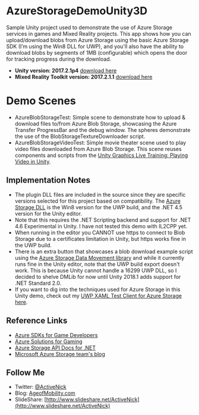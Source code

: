 # AzureStorageDemoUnity3D
Sample Unity project used to demonstrate the use of Azure Storage services in games and Mixed Reality projects. This app shows how you can upload/download blobs from Azure Storage using the basic Azure Storage SDK (I’m using the Win8 DLL for UWP), and you'll also have the ability to download blobs by segments of 1MB (configurable) which opens the door for tracking progress during the download.

* **Unity version: 2017.2.1p4** [download here](https://beta.unity3d.com/download/1992a1ed2d78/UnityDownloadAssistant-2017.2.1p4.exe?_ga=2.144542141.908717835.1519654169-26152681.1510325491)
* **Mixed Reality Toolkit version: 2017.2.1.1** [download here](https://github.com/Microsoft/MixedRealityToolkit-Unity/releases/tag/2017.2.1.1)

# Demo Scenes
* AzureBlobStorageTest: Simple scene to demonstrate how to upload & download files to/from Azure Blob Storage, showcasing the Azure Transfer ProgressBar and the debug window. The spheres demonstrate the use of the BlobStorageTextureDownloader script.
* AzureBlobStorageVideoTest: Simple movie theater scene used to play video files downloaded from Azure Blob Storage. This scene reuses components and scripts from the [Unity Graphics Live Training: Playing Video in Unity](https://unity3d.com/learn/tutorials/topics/graphics/introduction-and-session-goals?playlist=17102).

## Implementation Notes
* The plugin DLL files are included in the source since they are specific versions selected for this project based on compatibility. The [Azure Storage DLL](https://www.nuget.org/packages/WindowsAzure.Storage/) is the Win8 version for the UWP build, and the .NET 4.5 version for the Unity editor.
* Note that this requires the .NET Scripting backend and support for .NET 4.6 Experimental in Unity. I have not tested this demo with IL2CPP yet.
* When running in the editor you CANNOT use https to connect to Blob Storage due to a certificates limitation in Unity, but https works fine in the UWP build.
* There is an extra button that showcases a blob download example script using the [Azure Storage Data Movement library](https://www.nuget.org/packages/Microsoft.Azure.Storage.DataMovement) and while it currently runs fine in the Unity editor, note that the UWP build export doesn't work. This is because Unity cannot handle a 16299 UWP DLL, so I decided to shelve DMLib for now until Unity 2018.1 adds support for .NET Standard 2.0.
* If you want to dig into the techniques used for Azure Storage in this Unity demo, check out my [UWP XAML Test Client for Azure Storage here](https://github.com/ActiveNick/AzStorageDataMovementTest).

## Reference Links
* [Azure SDKs for Game Developers](https://docs.microsoft.com/sandbox/gamedev/)
* [Azure Solutions for Gaming](https://azure.microsoft.com/solutions/gaming/)
* [Azure Storage API Docs for .NET](https://docs.microsoft.com/en-us/dotnet/api/overview/azure/storage?view=azure-dotnet)
* [Microsoft Azure Storage team's blog](http://blogs.msdn.com/b/windowsazurestorage/) 

## Follow Me
* Twitter: [@ActiveNick](http://twitter.com/ActiveNick)
* Blog: [AgeofMobility.com](http://AgeofMobility.com)
* SlideShare: [http://www.slideshare.net/ActiveNick](http://www.slideshare.net/ActiveNick)

